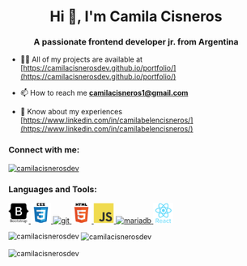 <h1 align="center">Hi 👋, I'm Camila Cisneros</h1>
<h3 align="center">A passionate frontend developer jr. from Argentina</h3>

- 👨‍💻 All of my projects are available at [https://camilacisnerosdev.github.io/portfolio/](https://camilacisnerosdev.github.io/portfolio/)

- 📫 How to reach me **camilacisneros1@gmail.com**

- 📄 Know about my experiences [https://www.linkedin.com/in/camilabelencisneros/](https://www.linkedin.com/in/camilabelencisneros/)

<h3 align="left">Connect with me:</h3>
<p align="left">
<a href="https://linkedin.com/in/camilacisnerosdev" target="blank"><img align="center" src="https://raw.githubusercontent.com/rahuldkjain/github-profile-readme-generator/master/src/images/icons/Social/linked-in-alt.svg" alt="camilacisnerosdev" height="30" width="40" /></a>
</p>

<h3 align="left">Languages and Tools:</h3>
<p align="left"> <a href="https://getbootstrap.com" target="_blank" rel="noreferrer"> <img src="https://raw.githubusercontent.com/devicons/devicon/master/icons/bootstrap/bootstrap-plain-wordmark.svg" alt="bootstrap" width="40" height="40"/> </a> <a href="https://www.w3schools.com/css/" target="_blank" rel="noreferrer"> <img src="https://raw.githubusercontent.com/devicons/devicon/master/icons/css3/css3-original-wordmark.svg" alt="css3" width="40" height="40"/> </a> <a href="https://git-scm.com/" target="_blank" rel="noreferrer"> <img src="https://www.vectorlogo.zone/logos/git-scm/git-scm-icon.svg" alt="git" width="40" height="40"/> </a> <a href="https://www.w3.org/html/" target="_blank" rel="noreferrer"> <img src="https://raw.githubusercontent.com/devicons/devicon/master/icons/html5/html5-original-wordmark.svg" alt="html5" width="40" height="40"/> </a> <a href="https://developer.mozilla.org/en-US/docs/Web/JavaScript" target="_blank" rel="noreferrer"> <img src="https://raw.githubusercontent.com/devicons/devicon/master/icons/javascript/javascript-original.svg" alt="javascript" width="40" height="40"/> </a> <a href="https://mariadb.org/" target="_blank" rel="noreferrer"> <img src="https://www.vectorlogo.zone/logos/mariadb/mariadb-icon.svg" alt="mariadb" width="40" height="40"/> </a> <a href="https://reactjs.org/" target="_blank" rel="noreferrer"> <img src="https://raw.githubusercontent.com/devicons/devicon/master/icons/react/react-original-wordmark.svg" alt="react" width="40" height="40"/> </a> </p>

<p><img align="left" src="https://github-readme-stats.vercel.app/api/top-langs?username=camilacisnerosdev&show_icons=true&locale=en&layout=compact" alt="camilacisnerosdev" /></p>

<p>&nbsp;<img align="center" src="https://github-readme-stats.vercel.app/api?username=camilacisnerosdev&show_icons=true&locale=en" alt="camilacisnerosdev" /></p>

<p><img align="center" src="https://github-readme-streak-stats.herokuapp.com/?user=camilacisnerosdev&" alt="camilacisnerosdev" /></p>




